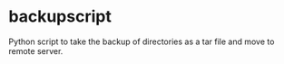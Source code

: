 # backupscript
Python script to take the backup of directories as a tar file and move to remote server.
